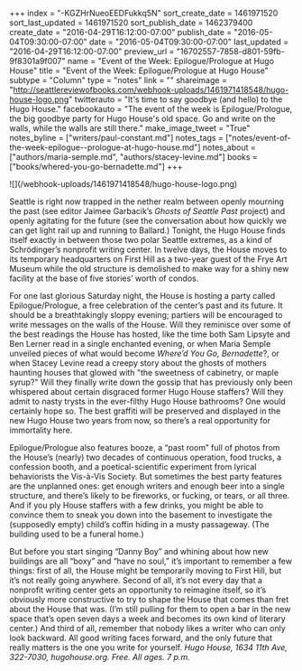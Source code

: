 +++
index = "-KGZHrNueoEEDFukkq5N"
sort_create_date = 1461971520
sort_last_updated = 1461971520
sort_publish_date = 1462379400
create_date = "2016-04-29T16:12:00-07:00"
publish_date = "2016-05-04T09:30:00-07:00"
date = "2016-05-04T09:30:00-07:00"
last_updated = "2016-04-29T16:12:00-07:00"
preview_url = "16702557-7858-d801-59fb-9f8301a9f007"
name = "Event of the Week: Epilogue/Prologue at Hugo House"
title = "Event of the Week: Epilogue/Prologue at Hugo House"
subtype = "Column"
type = "notes"
link = ""
shareimage = "http://seattlereviewofbooks.com/webhook-uploads/1461971418548/hugo-house-logo.png"
twitterauto = "It's time to say goodbye (and hello) to the Hugo House."
facebookauto = "The event of the week is Epilogue/Prologue, the big goodbye party for Hugo House's old space. Go and write on the walls, while the walls are still there."
make_image_tweet = "True"
notes_byline = ["writers/paul-constant.md"]
notes_tags = ["notes/event-of-the-week-epilogue--prologue-at-hugo-house.md"]
notes_about = ["authors/maria-semple.md", "authors/stacey-levine.md"]
books = ["books/whered-you-go-bernadette.md"]
+++
<p class="image">![](/webhook-uploads/1461971418548/hugo-house-logo.png)</p>

Seattle is right now trapped in the nether realm between openly mourning the past (see editor Jaimee Garbacik’s *Ghosts of Seattle Past* project) and openly agitating for the future (see the conversation about how quickly we can get light rail up and running to Ballard.) Tonight, the Hugo House finds itself exactly in between those two polar Seattle extremes, as a kind of Schrödinger’s nonprofit writing center. In twelve days, the House moves to its temporary headquarters on First Hill as a two-year guest of the Frye Art Museum while the old structure is demolished to make way for a shiny new facility at the base of five stories’ worth of condos.

For one last glorious Saturday night, the House is hosting a party called Epilogue/Prologue, a free celebration of the center’s past and its future. It should be a breathtakingly sloppy evening; partiers will be encouraged to write messages on the walls of the House. Will they reminisce over some of the best readings the House has hosted, like the time both Sam Lipsyte and Ben Lerner read in a single enchanted evening, or when Maria Semple unveiled pieces of what would become *Where’d You Go, Bernadette*?, or when Stacey Levine read a creepy story about the ghosts of mothers haunting houses that glowed with "the sweetness of cabinetry, or maple syrup?" Will they finally write down the gossip that has previously only been whispered about certain disgraced former Hugo House staffers? Will they admit to nasty trysts in the ever-filthy Hugo House bathrooms? One would certainly hope so. The best graffiti will be preserved and displayed in the new Hugo House two years from now, so there’s a real opportunity for immortality here.

Epilogue/Prologue also features booze, a “past room” full of photos from the House’s (nearly) two decades of continuous operation, food trucks, a confession booth, and a poetical-scientific experiment from lyrical behaviorists the Vis-à-Vis Society. But sometimes the best party features are the unplanned ones: get enough writers and enough beer into a single structure, and there’s likely to be fireworks, or fucking, or tears, or all three. And if you ply House staffers with a few drinks, you might be able to convince them to sneak you down into the basement to investigate the (supposedly empty) child’s coffin hiding in a musty passageway. (The building used to be a funeral home.) 

But before you start singing “Danny Boy” and whining about how new buildings are all “boxy” and “have no soul,” it’s important to remember a few things: first of all, the House might be temporarily moving to First Hill, but it’s not really going anywhere. Second of all, it’s not every day that a nonprofit writing center gets an opportunity to reimagine itself, so it’s obviously more constructive to try to shape the House that comes than fret about the House that was. (I’m still pulling for them to open a bar in the new space that’s open seven days a week and becomes its own kind of literary center.)  And third of all, remember that nobody likes a writer who can only look backward. All good writing faces forward, and the only future that really matters is the one you write for yourself. *Hugo House, 1634 11th Ave, 322-7030, hugohouse.org. Free. All ages. 7 p.m.* 